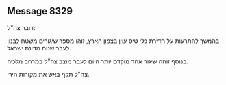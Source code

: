 ## Message 8329

דובר צה"ל:

בהמשך להתרעות על חדירת כלי טיס עוין בצפון הארץ, זוהו מספר שיגורים משטח לבנון לעבר שטח מדינת ישראל.

בנוסף זוהה שיגור אחד מוקדם יותר היום לעבר מוצב צה"ל במרחב מלכיה. 

צה"ל תקף באש את מקורות הירי.

